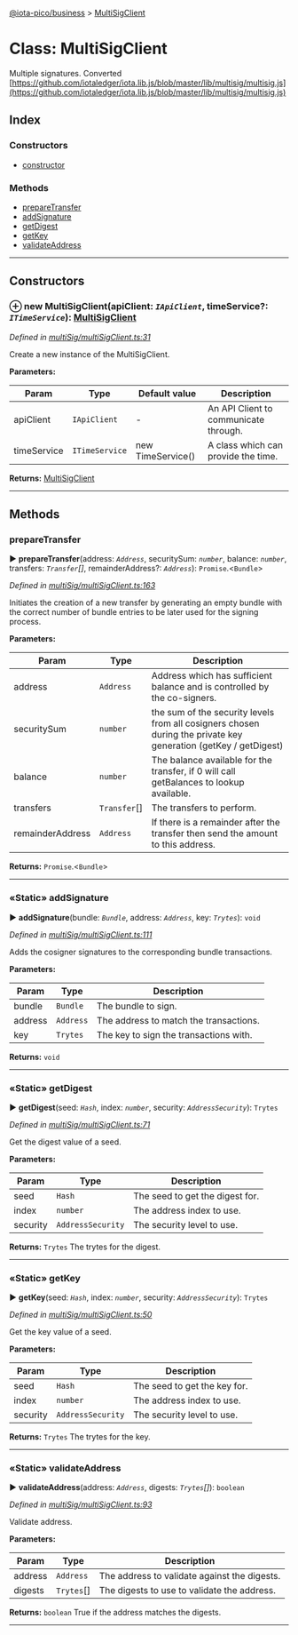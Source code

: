 [@iota-pico/business](../README.md) > [MultiSigClient](../classes/multisigclient.md)



# Class: MultiSigClient


Multiple signatures. Converted [https://github.com/iotaledger/iota.lib.js/blob/master/lib/multisig/multisig.js](https://github.com/iotaledger/iota.lib.js/blob/master/lib/multisig/multisig.js)

## Index

### Constructors

* [constructor](multisigclient.md#constructor)


### Methods

* [prepareTransfer](multisigclient.md#preparetransfer)
* [addSignature](multisigclient.md#addsignature)
* [getDigest](multisigclient.md#getdigest)
* [getKey](multisigclient.md#getkey)
* [validateAddress](multisigclient.md#validateaddress)



---
## Constructors
<a id="constructor"></a>


### ⊕ **new MultiSigClient**(apiClient: *`IApiClient`*, timeService?: *`ITimeService`*): [MultiSigClient](multisigclient.md)


*Defined in [multiSig/multiSigClient.ts:31](https://github.com/iotaeco/iota-pico-business/blob/8515434/src/multiSig/multiSigClient.ts#L31)*



Create a new instance of the MultiSigClient.


**Parameters:**

| Param | Type | Default value | Description |
| ------ | ------ | ------ | ------ |
| apiClient | `IApiClient`  | - |   An API Client to communicate through. |
| timeService | `ITimeService`  |  new TimeService() |   A class which can provide the time. |





**Returns:** [MultiSigClient](multisigclient.md)

---


## Methods
<a id="preparetransfer"></a>

###  prepareTransfer

► **prepareTransfer**(address: *`Address`*, securitySum: *`number`*, balance: *`number`*, transfers: *`Transfer`[]*, remainderAddress?: *`Address`*): `Promise`.<`Bundle`>



*Defined in [multiSig/multiSigClient.ts:163](https://github.com/iotaeco/iota-pico-business/blob/8515434/src/multiSig/multiSigClient.ts#L163)*



Initiates the creation of a new transfer by generating an empty bundle with the correct number of bundle entries to be later used for the signing process.


**Parameters:**

| Param | Type | Description |
| ------ | ------ | ------ |
| address | `Address`   |  Address which has sufficient balance and is controlled by the co-signers. |
| securitySum | `number`   |  the sum of the security levels from all cosigners chosen during the private key generation (getKey / getDigest) |
| balance | `number`   |  The balance available for the transfer, if 0 will call getBalances to lookup available. |
| transfers | `Transfer`[]   |  The transfers to perform. |
| remainderAddress | `Address`   |  If there is a remainder after the transfer then send the amount to this address. |





**Returns:** `Promise`.<`Bundle`>





___

<a id="addsignature"></a>

### «Static» addSignature

► **addSignature**(bundle: *`Bundle`*, address: *`Address`*, key: *`Trytes`*): `void`



*Defined in [multiSig/multiSigClient.ts:111](https://github.com/iotaeco/iota-pico-business/blob/8515434/src/multiSig/multiSigClient.ts#L111)*



Adds the cosigner signatures to the corresponding bundle transactions.


**Parameters:**

| Param | Type | Description |
| ------ | ------ | ------ |
| bundle | `Bundle`   |  The bundle to sign. |
| address | `Address`   |  The address to match the transactions. |
| key | `Trytes`   |  The key to sign the transactions with. |





**Returns:** `void`





___

<a id="getdigest"></a>

### «Static» getDigest

► **getDigest**(seed: *`Hash`*, index: *`number`*, security: *`AddressSecurity`*): `Trytes`



*Defined in [multiSig/multiSigClient.ts:71](https://github.com/iotaeco/iota-pico-business/blob/8515434/src/multiSig/multiSigClient.ts#L71)*



Get the digest value of a seed.


**Parameters:**

| Param | Type | Description |
| ------ | ------ | ------ |
| seed | `Hash`   |  The seed to get the digest for. |
| index | `number`   |  The address index to use. |
| security | `AddressSecurity`   |  The security level to use. |





**Returns:** `Trytes`
The trytes for the digest.






___

<a id="getkey"></a>

### «Static» getKey

► **getKey**(seed: *`Hash`*, index: *`number`*, security: *`AddressSecurity`*): `Trytes`



*Defined in [multiSig/multiSigClient.ts:50](https://github.com/iotaeco/iota-pico-business/blob/8515434/src/multiSig/multiSigClient.ts#L50)*



Get the key value of a seed.


**Parameters:**

| Param | Type | Description |
| ------ | ------ | ------ |
| seed | `Hash`   |  The seed to get the key for. |
| index | `number`   |  The address index to use. |
| security | `AddressSecurity`   |  The security level to use. |





**Returns:** `Trytes`
The trytes for the key.






___

<a id="validateaddress"></a>

### «Static» validateAddress

► **validateAddress**(address: *`Address`*, digests: *`Trytes`[]*): `boolean`



*Defined in [multiSig/multiSigClient.ts:93](https://github.com/iotaeco/iota-pico-business/blob/8515434/src/multiSig/multiSigClient.ts#L93)*



Validate address.


**Parameters:**

| Param | Type | Description |
| ------ | ------ | ------ |
| address | `Address`   |  The address to validate against the digests. |
| digests | `Trytes`[]   |  The digests to use to validate the address. |





**Returns:** `boolean`
True if the address matches the digests.






___


